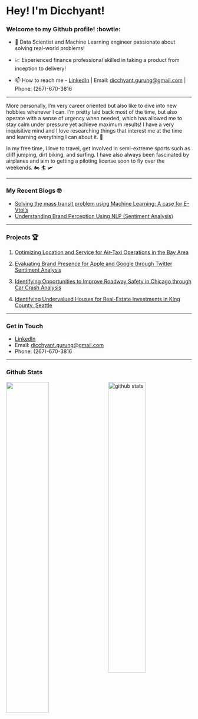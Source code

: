 # Hey! I'm Dicchyant! 

### Welcome to my Github profile! :bowtie:

- 🔎 Data Scientist and Machine Learning engineer passionate about solving real-world problems!

- 📈 Experienced finance professional skilled in taking a product from inception to delivery!

- 📫 How to reach me - [LinkedIn](https://www.linkedin.com/in/dicchyantgurung) | Email: <dicchyant.gurung@gmail.com> | Phone: (267)-670-3816

--------------------------------------------------------
More personally, I’m very career oriented but also like to dive into new hobbies whenever I can. I'm pretty laid back most of the time, but also operate with a sense of urgency when needed, which has allowed me to stay calm under pressure yet achieve maximum results! I have a very inquisitive mind and I love researching things that interest me at the time and learning everything I can about it. 🥇

In my free time, I love to travel, get involved in semi-extreme sports such as cliff jumping, dirt biking, and surfing. I have also always been fascinated by airplanes and aim to getting a piloting license soon to fly over the weekends. 🏍️ 🏄 🛩️

--------------------------------------------------------
### My Recent Blogs 🤓

- [Solving the mass transit problem using Machine Learning: A case for E-Vtol’s](https://medium.com/@dicchyantgurung/solving-the-mass-transit-problem-using-machine-learning-a-case-for-e-vtols-5e65903c867)
- [Understanding Brand Perception Using NLP (Sentiment Analysis)](https://medium.com/@dicchyantgurung/understanding-brand-perception-using-nlp-sentiment-analysis-ff557e09e1a6)

---------------------------------------------------------
### Projects 🏆

1. [Optimizing Location and Service for Air-Taxi Operations in the Bay Area](https://github.com/dicchyantgurung/Air-Taxi-Logistics)

2. [Evaluating Brand Presence for Apple and Google through Twitter Sentiment Analysis](https://github.com/dicchyantgurung/Tweet-sentiment-analysis-using-NLP-for-Google-and-Apple)

3. [Identifying Opportunities to Improve Roadway Safety in Chicago through Car Crash Analysis](https://github.com/dicchyantgurung/Classification-of-car-crashes-in-Chicago-using-XGBoost)

4. [Identifying Undervalued Houses for Real-Estate Investments in King County, Seattle](https://github.com/dicchyantgurung/Identifying-undervalued-vs-overvalued-houses-in-King-County-Seattle)

--------------------------------------------------------
### Get in Touch

- [LinkedIn](https://www.linkedin.com/in/dicchyantgurung)
- Email: <dicchyant.gurung@gmail.com>
- Phone: (267)-670-3816

---------------------------------------------------------
### Github Stats

<img src="https://github-readme-stats.vercel.app/api?username=dicchyantgurung&show_icons=true&theme=gotham" alt="github stats" width="45%" align="right"/>

<img src="https://github-readme-streak-stats.herokuapp.com/?user=dicchyantgurung&theme=dark" width="48%" >



